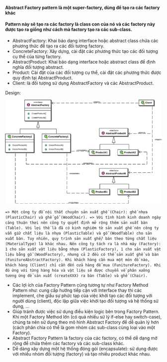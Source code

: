 #### Abstract Factory pattern là một super-factory, dùng để tạo ra các factory khác
#### Pattern này sẽ tạo ra các factory là class con của nó và các factory này được tạo ra giống như cách mà factory tạo ra các sub-class.

- AbstractFactory: Khai báo dạng interface hoặc abstract class chứa các phương thức để tạo ra các đối tượng factory.
- ConcreteFactory: Xây dựng, cài đặt các phương thức tạo các đối tượng cụ thể của từng factory.
- AbstractProduct: Khai báo dạng interface hoặc abstract class để định nghĩa đối tượng abstract.
- Product: Cài đặt của các đối tượng cụ thể, cài đặt các phương thức được quy định tại AbstractProduct.
- Client: là đối tượng sử dụng AbstractFactory và các AbstractProduct.
 
Design: 

![](842436c5-bd66-4d15-a18d-f92d99f76739.webp)


``=> Một công ty đồ nội thất chuyên sản xuất ghế (Chair): ghế nhựa (PlasticChair) và ghế gỗ (WoodChair). => Với tình hình kinh doanh ngày càng thuận thợi nên công ty quyết định mở rộng thêm sản xuất bàn (Table). Với lợi thế là đã có kinh nghiệm từ sản xuất ghế nên công ty vẫn giữ chất liệu là nhựa (PlasticTable) và gỗ (WoodTable) cho sản xuất bàn. Tuy nhiên, quy trình sản xuất ghế/ bàn theo từng chất liệu (MaterialType) là khác nhau. Nên công ty tách ra là nhà máy (Factory): 1 cho sản xuất vật liệu bằng nhựa (PlasticFactory), 1 cho sản xuất vật liệu bằng gỗ (WoodFactory), nhưng cả 2 đều có thể sản xuất ghế và bàn (FunitureAbstractFactory). Khi khách hàng cần mua một món đồ nào, khách hàng (Client) chỉ cần đến cửa hàng để mua (FunitureFactory). Khi đó ứng với từng hàng hóa và vật liệu sẽ được chuyển về phân xưởng tương ứng để sản xuất (createXXX) ra bàn (Table) và ghế (Chair).``


- Các lợi ích của Factory Pattern cũng tương tự như Factory Method Pattern như: cung cấp hướng tiếp cận với Interface thay thì các implement, che giấu sự phức tạp của việc khởi tạo các đối tượng với người dùng (client), độc lập giữa việc khởi tạo đối tượng và hệ thống sử dụng, …
- Giúp tránh được việc sử dụng điều kiện logic bên trong Factory Pattern. Khi một Factory Method lớn (có quá nhiều sử lý if-else hay switch-case), chúng ta nên sử dụng theo mô hình Abstract Factory để dễ quản lý hơn (cách phân chia có thể là gom nhóm các sub-class cùng loại vào một Factory).
- Abstract Factory Pattern là factory của các factory, có thể dễ dạng mở rộng để chứa thêm các factory và các sub-class khác.
- Dễ dàng xây dựng một hệ thống đóng gói (encapsulate): sử dụng được với nhiều nhóm đối tượng (factory) và tạo nhiều product khác nhau.

